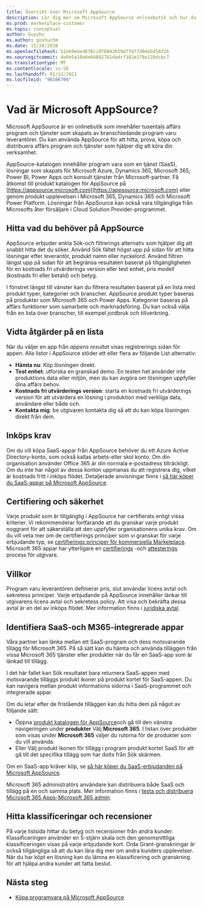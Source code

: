 ```yaml
---
title: Översikt över Microsoft AppSource
description: Lär dig mer om Microsoft AppSource onlinebutik och hur du kan hitta och få en omfattande katalog med program vara och lösningar.
ms.prod: marketplace-customer
ms.topic: conceptual
author: Guyshu
ms.author: gushuchm
ms.date: 11/20/2020
ms.openlocfilehash: b1eb9eeed676cc07b042659dffd77d04ebd50326
ms.sourcegitcommit: 4e8e5a18e6e64892761dadcf182e179a128dcbc7
ms.translationtype: MT
ms.contentlocale: sv-SE
ms.lasthandoff: 01/13/2021
ms.locfileid: "98166706"
---
```

# <a name="what-is-microsoft-appsource"></a>Vad är Microsoft AppSource?

Microsoft AppSource är en onlinebutik som innehåller tusentals affärs program och tjänster som skapats av branschledande program varu leverantörer. Du kan använda AppSource för att hitta, prova, köpa och distribuera affärs program och tjänster som hjälper dig att köra din verksamhet.

AppSource-katalogen innehåller program vara som en tjänst (SaaS), lösningar som skapats för Microsoft Azure, Dynamics 365, Microsoft 365, Power BI, Power Apps och konsult tjänster från Microsoft-partner. Få åtkomst till produkt katalogen för AppSource på [https://appsource.microsoft.com](https://appsource.microsoft.com) eller genom produkt upplevelsen i Microsoft 365, Dynamics 365 och Microsoft Power Platform. Lösningar från AppSource kan också vara tillgängliga från Microsofts åter försäljare i Cloud Solution Provider-programmet.

## <a name="find-what-you-need-on-appsource"></a>Hitta vad du behöver på AppSource

AppSource erbjuder enkla Sök-och filtrerings alternativ som hjälper dig att snabbt hitta det du söker. Använd Sök fältet högst upp på sidan för att hitta lösningar efter leverantör, produkt namn eller nyckelord. Använd filtren längst upp på sidan för att begränsa resultaten baserat på tillgängligheten för en kostnads fri utvärderings version eller test enhet, pris modell (kostnads fri eller betald) och betyg.

I fönstret längst till vänster kan du filtrera resultaten baserat på en lista med produkt typer, kategorier och branscher. AppSource produkt typer baseras på produkter som Microsoft 365 och Power Apps. Kategorier baseras på affärs funktioner som samarbete och marknadsföring. Du kan också välja från en lista över branscher, till exempel jordbruk och tillverkning.

## <a name="take-action-on-a-listing"></a>Vidta åtgärder på en lista

När du väljer en app från _appens resultat_ visas registrerings sidan för appen. Alla listor i AppSource stöder ett eller flera av följande List alternativ:

- **Hämta nu**: Köp lösningen direkt.
- **Test enhet**: utforska en granskad demo. En testen het använder inte produktions data eller miljön, men du kan avgöra om lösningen uppfyller dina affärs behov.
- **Kostnads fri utvärderings version**: starta en kostnads fri utvärderings version för att utvärdera en lösning i produktion med verkliga data, användare eller både och.
- **Kontakta mig**: be utgivaren kontakta dig så att du kan köpa lösningen direkt från dem.

## <a name="purchasing-requirements"></a>Inköps krav

Om du vill köpa SaaS-appar från AppSource behöver du ett Azure Active Directory-konto, som också kallas arbets-eller skol konto. Om din organisation använder Office 365 är din normala e-postadress tillräckligt. Om du inte har något av dessa konton uppmanas du att registrera dig, vilket är kostnads fritt i inköps flödet. Detaljerade anvisningar finns i [så här köper du SaaS-appar på Microsoft AppSource](purchase-software-appsource.md).

## <a name="certification-and-security"></a>Certifiering och säkerhet

Varje produkt som är tillgänglig i AppSource har certifierats enligt vissa kriterier. Vi rekommenderar fortfarande att du granskar varje produkt noggrant för att säkerställa att den uppfyller organisationens unika krav. Om du vill veta mer om de certifierings principer som vi granskar för varje erbjudande typ, se [certifierings principer för kommersiella Marketplace](/legal/marketplace/certification-policies). Microsoft 365 appar har ytterligare en [certifierings](/microsoft-365-app-certification/docs/enterprise-app-certification-guide) -och [attesterings](/microsoft-365-app-certification/docs/enterprise-app-attestation-guide) process för utgivare.

## <a name="terms-and-conditions"></a>Villkor

Program varu leverantören definierar pris, slut användar licens avtal och sekretess principer. Varje erbjudande på AppSource innehåller länkar till utgivarens licens avtal och sekretess policy. Att visa och bekräfta dessa avtal är en del av inköps flödet. Mer information finns i [juridiska avtal](legal-contracts.md).

## <a name="discover-saas-and-m365-integrated-apps"></a>Identifiera SaaS-och M365-integrerade appar

Våra partner kan länka mellan ett SaaS-program och dess motsvarande tillägg för Microsoft 365. På så sätt kan du hämta och använda tilläggen från vissa Microsoft 365 tjänster eller produkter när du får en SaaS-app som är länkad till tillägg.

I det här fallet kan Sök resultatet bara returnera SaaS-appen med motsvarande tilläggs produkt ikoner på produkt kortet för SaaS-appen. Du kan navigera mellan produkt informations sidorna i SaaS-programmet och integrerade appar.

Om du letar efter de fristående tilläggen kan du hitta dem på något av följande sätt:

- Öppna [produkt katalogen för AppSource](https://appsource.microsoft.com/marketplace/apps/)och gå till den vänstra navigeringen under **produkter** Välj **Microsoft 365**. I listan över produkter som visas under **Microsoft 365** väljer du rutorna för de produkter som du vill använda.
- Eller Välj produkt ikonen för tillägg i program produkt kortet SaaS för att gå till det specifika tillägg som har dolts från Sök skärmen.

Om en SaaS-app kräver köp, se [så här köper du SaaS-erbjudanden på Microsoft AppSource](purchase-software-appsource.md).

Microsoft 365 administratörs användare kan distribuera både SaaS och tillägg på en och samma plats. Mer information finns i [testa och distribuera Microsoft 365 Apps-Microsoft 365 admin](/microsoft-365/admin/manage/test-and-deploy-microsoft-365-apps).

## <a name="find-ratings-and-reviews"></a>Hitta klassificeringar och recensioner

På varje listsida hittar du betyg och recensioner från andra kunder. Klassificeringen använder en 5-stjärn skala och den genomsnittliga klassificeringen visas på varje erbjudande kort. Orda Grant-granskningar är också tillgängliga så att du kan lära dig mer om andra kunders upplevelser. När du har köpt en lösning kan du lämna en klassificering och granskning för att hjälpa andra kunder att fatta beslut.

## <a name="next-steps"></a>Nästa steg

- [Köpa programvara på Microsoft AppSource](purchase-software-appsource.md)
